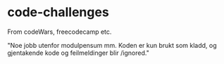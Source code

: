 # code-challenges

From codeWars, freecodecamp etc.

"Noe jobb utenfor modulpensum mm.
Koden er kun brukt som kladd, og gjentakende kode og feilmeldinger blir /ignored."
